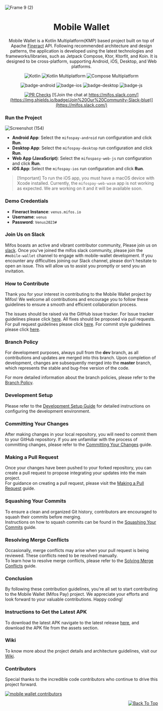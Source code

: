 ![Frame 9 (2)](https://github.com/user-attachments/assets/4d53ff45-5348-41a5-98cd-a3dbabb52703)

<div align="center">

# Mobile Wallet
Mobile Wallet is a Kotlin Multiplatform(KMP) based project built on top of Apache <a href='https://github.com/openMF/mobile-wallet/wiki/Fineract-backend'>Fineract</a> API.
Following recommended architecture and design patterns, the application is developed using the latest technologies and frameworks/libraries, such as Jetpack Compose, Ktor, Ktorfit, and Koin. It is designed to be cross-platform, supporting Android, iOS, Desktop, and Web platforms.

![Kotlin](https://img.shields.io/badge/Kotlin-7f52ff?style=flat-square&logo=kotlin&logoColor=white)
![Kotlin Multiplatform](https://img.shields.io/badge/Kotlin%20Multiplatform-4c8d3f?style=flat-square&logo=kotlin&logoColor=white)
![Compose Multiplatform](https://img.shields.io/badge/Jetpack%20Compose%20Multiplatform-000000?style=flat-square&logo=android&logoColor=white)

![badge-android](http://img.shields.io/badge/platform-android-6EDB8D.svg?style=flat)
![badge-ios](http://img.shields.io/badge/platform-ios-CDCDCD.svg?style=flat)
![badge-desktop](http://img.shields.io/badge/platform-desktop-DB413D.svg?style=flat)
![badge-js](http://img.shields.io/badge/platform-web-FDD835.svg?style=flat)


[![PR Checks](https://github.com/openMF/mobile-wallet/actions/workflows/pr-check.yml/badge.svg)](https://github.com/openMF/mobile-wallet/actions/workflows/pr-check.yml)
[![Join the chat at https://mifos.slack.com/](https://img.shields.io/badge/Join%20Our%20Community-Slack-blue)](https://mifos.slack.com/)

</div>

<div align="center"><a name="readme-top"></a></div>

### Run the Project
![Screenshot (154)](https://github.com/user-attachments/assets/761063ed-83f8-4443-b58f-2b68a4c74c5d)

- **Android App**: Select the `mifospay-android` run configuration and click **Run**.
- **Desktop App**: Select the `mifospay-desktop` run configuration and click **Run**.
- **Web App (JavaScript)**: Select the `mifospasy-web-js` run configuration and click **Run**.
- **iOS App**: Select the `mifospay-ios` run configuration and click **Run**.

> \[!Important]
> To run the iOS app, you must have a macOS device with Xcode installed. Currently, the `mifospay-web-wasm` app is not working as expected. We are working on it and it will be available soon.

### Demo Credentials
- **Fineract Instance**: `venus.mifos.io`
- **Username**: `venus`
- **Password**: `Venus2023#`

### Join Us on Slack
Mifos boasts an active and vibrant contributor community, Please join us on [slack](https://join.slack.com/t/mifos/shared_invite/zt-2f4nr6tk3-ZJlHMi1lc0R19FFEHxdvng). Once you've joined the mifos slack community, please join the `#mobile-wallet` channel to engage with mobile-wallet development. If you encounter any difficulties joining our Slack channel, please don't hesitate to open an issue. This will allow us to assist you promptly or send you an invitation.

### How to Contribute
Thank you for your interest in contributing to the Mobile Wallet project by Mifos! We welcome all contributions and encourage you to follow these guidelines to ensure a smooth and efficient collaboration process.

The issues should be raised via the GitHub issue tracker. For Issue tracker guidelines please click <a href="https://github.com/openMF/mobile-wallet/blob/master/.github/CONTRIBUTING.md#issue-tracker">here</a>. All fixes should be proposed via pull requests. For pull request guidelines please click <a href="https://github.com/openMF/mobile-wallet/blob/master/.github/CONTRIBUTING.md#pull-requests">here</a>. For commit style guidelines please click <a href="https://github.com/openMF/mobile-wallet/wiki/Commit-style-guide">here</a>.

### Branch Policy
For development purposes, always pull from the **dev** branch, as all contributions and updates are merged into this branch. Upon completion of development, changes are subsequently merged into the **master** branch, which represents the stable and bug-free version of the code.

For more detailed information about the branch policies, please refer to the [Branch Policy](https://github.com/openMF/mobile-wallet/wiki/Branch-Policy).

### Development Setup
Please refer to the  [Development Setup Guide](https://github.com/openMF/mobile-wallet/wiki/Development-Setup) for detailed instructions on configuring the development environment.

### Committing Your Changes
After making changes in your local repository, you will need to commit them to your GitHub repository.
If you are unfamiliar with the process of committing changes, please refer to the [Committing Your Changes](https://github.com/openMF/mobile-wallet/wiki/Committing-Your-Changes) guide.

### Making a Pull Request
Once your changes have been pushed to your forked repository, you can create a pull request to propose integrating your updates into the main project.  
For guidance on creating a pull request, please visit the [Making a Pull Request](https://github.com/openMF/mobile-wallet/wiki/Making-a-Pull-Request) guide.

### Squashing Your Commits
To ensure a clean and organized Git history, contributors are encouraged to squash their commits before merging.  
Instructions on how to squash commits can be found in the [Squashing Your Commits](https://github.com/openMF/mobile-wallet/wiki/Squashing-Your-Commits) guide.

### Resolving Merge Conflicts
Occasionally, merge conflicts may arise when your pull request is being reviewed. These conflicts need to be resolved manually.  
To learn how to resolve merge conflicts, please refer to the [Solving Merge Conflicts](https://github.com/openMF/mobile-wallet/wiki/Solving-Merge-Conflicts) guide.

### Conclusion
By following these contribution guidelines, you're all set to start contributing to the Mobile Wallet (Mifos Pay) project. We appreciate your efforts and look forward to your valuable contributions. Happy coding!

### Instructions to Get the Latest APK

To download the latest APK navigate to the latest release [here](https://github.com/openMF/mobile-wallet/releases), and download the APK file from the assets section.

### Wiki
To know more about the project details and architecture guidelines, visit our [Wiki](https://github.com/openMF/mobile-wallet/wiki).

### Contributors

Special thanks to the incredible code contributors who continue to drive this project forward.

<a href="https://github.com/openMF/mobile-wallet/graphs/contributors">
  <img src="https://contrib.rocks/image?repo=openMF/mobile-wallet"  alt="mobile wallet contributors"/>
</a>

<div align="right">

[![Back To Top](https://img.shields.io/badge/Back%20To%20Top-Blue?style=flat)](#readme-top)

</div>
